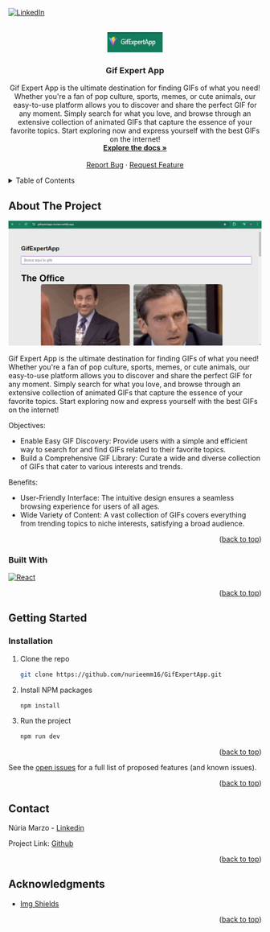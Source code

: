<a name="readme-top"></a>

[![LinkedIn][linkedin-shield]][linkedin-url]

<!-- PROJECT LOGO -->
<br />
<div align="center">
  <a href="https://github.com/nurieemm16/GifExpertApp.git">
    <img src="public/logo.png" alt="Logo" width="110" height="40">
  </a>

  <h3 align="center">Gif Expert App</h3>

  <p align="center">
  Gif Expert App is the ultimate destination for finding GIFs of what you need! Whether you're a fan of pop culture, sports, memes, or cute animals, our easy-to-use platform allows you to discover and share the perfect GIF for any moment. Simply search for what you love, and browse through an extensive collection of animated GIFs that capture the essence of your favorite topics. Start exploring now and express yourself with the best GIFs on the internet!
    <br />
    <a href="#"><strong>Explore the docs »</strong></a>
    <br />
    <br />
    <a href="https://github.com/nurieemm16/GifExpertApp/issues">Report Bug</a>
    ·
    <a href="https://github.com/nurieemm16/GifExpertApp/issues">Request Feature</a>
  </p>
</div>

<!-- TABLE OF CONTENTS -->
<details>
  <summary>Table of Contents</summary>
  <ol>
    <li>
      <a href="#about-the-project">About The Project</a>
      <ul>
        <li><a href="#built-with">Built With</a></li>
      </ul>
    </li>
    <li>
      <a href="#getting-started">Getting Started</a>
      <ul>
        <li><a href="#installation">Installation</a></li>
      </ul>
    </li>
   <li><a href="#contact">Contact</a></li>
    <li><a href="#acknowledgments">Acknowledgments</a></li>
  </ol>
</details>

<!-- ABOUT THE PROJECT -->

## About The Project

![Gif Expert App Screenshot](public/screenshot.png)

Gif Expert App is the ultimate destination for finding GIFs of what you need! Whether you're a fan of pop culture, sports, memes, or cute animals, our easy-to-use platform allows you to discover and share the perfect GIF for any moment. Simply search for what you love, and browse through an extensive collection of animated GIFs that capture the essence of your favorite topics. Start exploring now and express yourself with the best GIFs on the internet!

Objectives:

- Enable Easy GIF Discovery: Provide users with a simple and efficient way to search for and find GIFs related to their favorite topics.
- Build a Comprehensive GIF Library: Curate a wide and diverse collection of GIFs that cater to various interests and trends.

Benefits:

- User-Friendly Interface: The intuitive design ensures a seamless browsing experience for users of all ages.
- Wide Variety of Content: A vast collection of GIFs covers everything from trending topics to niche interests, satisfying a broad audience.

<p align="right">(<a href="#readme-top">back to top</a>)</p>

### Built With

[![React][React.js]][React-url]

<p align="right">(<a href="#readme-top">back to top</a>)</p>

<!-- GETTING STARTED -->

## Getting Started

### Installation

1. Clone the repo
   ```sh
   git clone https://github.com/nurieemm16/GifExpertApp.git
   ```
2. Install NPM packages
   ```sh
   npm install
   ```
3. Run the project
   ```sh
   npm run dev
   ```

<p align="right">(<a href="#readme-top">back to top</a>)</p>

See the [open issues](https://github.com/nurieemm16/GifExpertApp/issues) for a full list of proposed features (and known issues).

<p align="right">(<a href="#readme-top">back to top</a>)</p>

<!-- CONTACT -->

## Contact

Núria Marzo - [Linkedin](https://www.linkedin.com/in/nuria-marzo)

Project Link: [Github](https://github.com/nurieemm16/GifExpertApp.git)

<p align="right">(<a href="#readme-top">back to top</a>)</p>

<!-- ACKNOWLEDGMENTS -->

## Acknowledgments

- [Img Shields](https://shields.io)

<p align="right">(<a href="#readme-top">back to top</a>)</p>

<!-- MARKDOWN LINKS & IMAGES -->
<!-- https://www.markdownguide.org/basic-syntax/#reference-style-links -->

[linkedin-shield]: https://img.shields.io/badge/-LinkedIn-black.svg?style=for-the-badge&logo=linkedin&colorB=555
[linkedin-url]: http://www.linkedin.com/in/núria-marzo
[React.js]: https://img.shields.io/badge/React-20232A?style=for-the-badge&logo=react&logoColor=61DAFB
[React-url]: https://reactjs.org/
